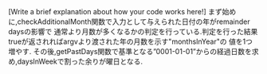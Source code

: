 [Write a brief explanation about how your code works here!]
まず始めに,checkAdditionalMonth関数で入力として与えられた日付の年がremainder daysの影響で
通常より月数が多くなるかの判定を行っている.判定を行った結果trueが返されればargvより渡された年の月数を示す"monthsInYear"の
値を1つ増やす.
その後,getPastDays関数で基準となる”0001-01-01”からの経過日数を求め,daysInWeekで割った余りが曜日となる.
